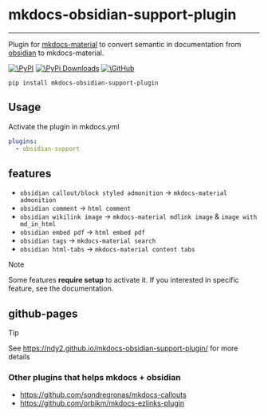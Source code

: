 # mkdocs-obsidian-support-plugin
---
Plugin for [mkdocs-material](https://squidfunk.github.io/mkdocs-material/) to convert semantic in documentation
from [obsidian](https://obsidian.md/) to mkdocs-material.

[![\PyPI](https://img.shields.io/pypi/v/mkdocs-obsidian-support-plugin)](https://pypi.org/project/mkdocs-obsidian-support-plugin/)
[![\PyPi Downloads](https://img.shields.io/pypi/dm/mkdocs-obsidian-support-plugin.svg)](https://pypi.org/project/mkdocs-obsidian-support-plugin/)
[![\GitHub](https://img.shields.io/github/license/ndy2/mkdocs-obsidian-support-plugin)](https://github.com/ndy2/mkdocs-obsidian-support-plugin/blob/main/LICENSE)

```text
pip install mkdocs-obsidian-support-plugin
```

## Usage

Activate the plugin in mkdocs.yml

```yaml
plugins:
  - obsidian-support
```

## features

- `obsidian callout/block styled admonition` -> `mkdocs-material admonition`
- `obsidian comment` -> `html comment`
- `obsidian wikilink image` -> `mkdocs-material mdlink image` & `image with md_in_html`
- `obsidian embed pdf` -> `html embed pdf`
- `obsidian tags` -> `mkdocs-material search`
- `obsidian html-tabs` -> `mkdocs-material content tabs`

> [!note]
>
> Some features **require setup** to activate it.
> If you interested in specific feature, see the documentation.

## github-pages

> [!tip]
>
> See https://ndy2.github.io/mkdocs-obsidian-support-plugin/ for more details

### Other plugins that helps mkdocs + obsidian

- https://github.com/sondregronas/mkdocs-callouts
- https://github.com/orbikm/mkdocs-ezlinks-plugin
